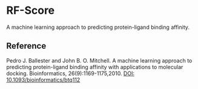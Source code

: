 RF-Score
========

A machine learning approach to predicting protein-ligand binding affinity.

Reference
---------

Pedro J. Ballester and John B. O. Mitchell. A machine learning approach to predicting protein-ligand binding affinity with applications to molecular docking. Bioinformatics, 26(9):1169-1175,2010. [DOI: 10.1093/bioinformatics/btq112]


[DOI: 10.1093/bioinformatics/btq112]: http://dx.doi.org/10.1093/bioinformatics/btq112
